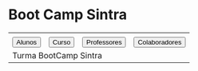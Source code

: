 <!DOCTYPE html>
<html>
<head>
<meta charset="UTF-8">
<title>BootCamp Sintra js</title>
<link type="text/css" href="estilo.css" rel="stylesheet">
</head>
<body onload="init();">
    <h1>Boot Camp Sintra</h1>
<table class="calculadora">
<tr>
  <td colspan="4"><span id="resultado"></span></td>
</tr>
<tr>
  <td><button id="nome">Alunos</button></td><td><button id="curso">Curso</button></td><td><button id="Professores">Professores</button></td><td><button id="Colaboradores">Colaboradores</button></td>
</tr>



<tr>
        
  <td colspan="4"><span id="creditos">Turma BootCamp Sintra</span></td>
</tr>
</table>
<script src="funcionalidad.js"></script>
</body>
</html>
